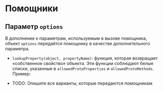 # Помощники

## Параметр `options`

В дополнение к параметрам, используемым в вызове помощника, объект `options` передаётся помощнику в качестве дополнительного параметра.

- `lookupProperty(object, propertyName)`: функция, которая возвращает «собственное свойство» объекта. Эти функции соблюдают белые списки, указанные в `allowedProtoProperties` и `allowedProtoMethods`. Пример:

  <ExamplePart examplePage="/ru/examples/helper-lookup-property.md" show="preparationScript" />

- TODO: Опишите все варианты, которые передаются помощникам

